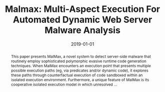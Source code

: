 ---
title: "Malmax: Multi-Aspect Execution For Automated Dynamic Web Server Malware Analysis"
abstract: "This paper presents MalMax, a novel system to detect server-side malware that routinely employ sophisticated polymorphic evasive runtime code generation techniques. When MalMax encounters an execution point that presents multiple possible execution paths (eg, via predicates and/or dynamic code), it explores these paths through counterfactual execution of code sandboxed within an isolated execution environment. Furthermore, a unique feature of MalMax is its cooperative isolated execution model in which unresolved …"
date: 2019-01-01
venue: "Proceedings of the 2019 ACM SIGSAC Conference on Computer and Communications Security, CCS 2019, London, UK, November 11-15, 2019"
paperurl: https://dl.acm.org/doi/abs/10.1145/3319535.3363199
authors: "Abbas Naderi-Afooshteh, Yonghwi Kwon, Anh Nguyen-Tuong, Ali Razmjoo-Qalaei, Mohammad-Reza Zamiri-Gourabi and Jack W. Davidson"
awards: ""
---